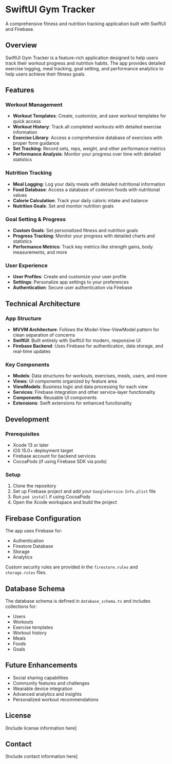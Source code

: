 # SwiftUI Gym Tracker

A comprehensive fitness and nutrition tracking application built with SwiftUI and Firebase.

## Overview

SwiftUI Gym Tracker is a feature-rich application designed to help users track their workout progress and nutrition habits. The app provides detailed exercise logging, meal tracking, goal setting, and performance analytics to help users achieve their fitness goals.

## Features

### Workout Management

- **Workout Templates**: Create, customize, and save workout templates for quick access
- **Workout History**: Track all completed workouts with detailed exercise information
- **Exercise Library**: Access a comprehensive database of exercises with proper form guidance
- **Set Tracking**: Record sets, reps, weight, and other performance metrics
- **Performance Analysis**: Monitor your progress over time with detailed statistics

### Nutrition Tracking

- **Meal Logging**: Log your daily meals with detailed nutritional information
- **Food Database**: Access a database of common foods with nutritional values
- **Calorie Calculation**: Track your daily caloric intake and balance
- **Nutrition Goals**: Set and monitor nutrition goals

### Goal Setting & Progress

- **Custom Goals**: Set personalized fitness and nutrition goals
- **Progress Tracking**: Monitor your progress with detailed charts and statistics
- **Performance Metrics**: Track key metrics like strength gains, body measurements, and more

### User Experience

- **User Profiles**: Create and customize your user profile
- **Settings**: Personalize app settings to your preferences
- **Authentication**: Secure user authentication via Firebase

## Technical Architecture

### App Structure

- **MVVM Architecture**: Follows the Model-View-ViewModel pattern for clean separation of concerns
- **SwiftUI**: Built entirely with SwiftUI for modern, responsive UI
- **Firebase Backend**: Uses Firebase for authentication, data storage, and real-time updates

### Key Components

- **Models**: Data structures for workouts, exercises, meals, users, and more
- **Views**: UI components organized by feature area
- **ViewModels**: Business logic and data processing for each view
- **Services**: Firebase integration and other service-layer functionality
- **Components**: Reusable UI components
- **Extensions**: Swift extensions for enhanced functionality

## Development

### Prerequisites

- Xcode 13 or later
- iOS 15.0+ deployment target
- Firebase account for backend services
- CocoaPods (if using Firebase SDK via pods)

### Setup

1. Clone the repository
2. Set up Firebase project and add your `GoogleService-Info.plist` file
3. Run `pod install` if using CocoaPods
4. Open the Xcode workspace and build the project

## Firebase Configuration

The app uses Firebase for:

- Authentication
- Firestore Database
- Storage
- Analytics

Custom security rules are provided in the `firestore.rules` and `storage.rules` files.

## Database Schema

The database schema is defined in `database_schema.ts` and includes collections for:

- Users
- Workouts
- Exercise templates
- Workout history
- Meals
- Foods
- Goals

## Future Enhancements

- Social sharing capabilities
- Community features and challenges
- Wearable device integration
- Advanced analytics and insights
- Personalized workout recommendations

## License

[Include license information here]

## Contact

[Include contact information here]
